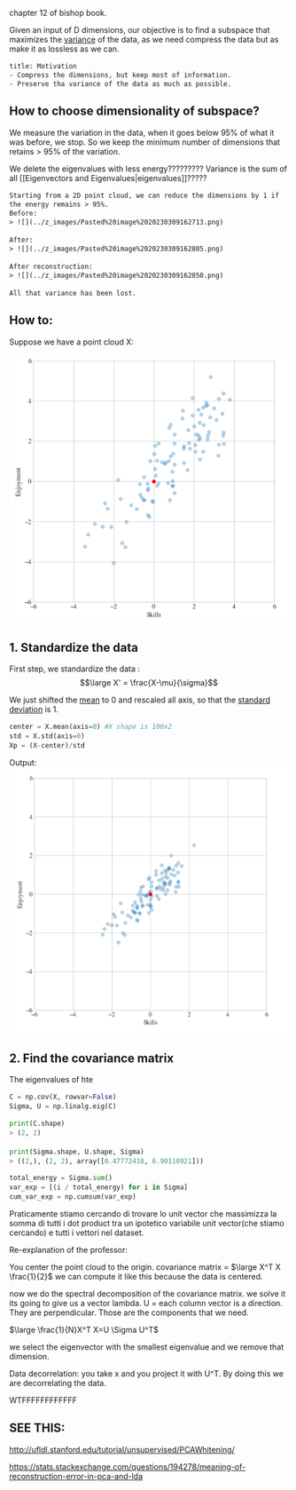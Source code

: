chapter 12 of bishop book.

Given an input of D dimensions, our objective is to find a subspace that maximizes the [variance](../Statistics/Variance.md) of the data, as we need compress the data but as make it as lossless as we can.


```ad-tldr
title: Motivation
- Compress the dimensions, but keep most of information.
- Preserve tha variance of the data as much as possible.
```


## How to choose dimensionality of subspace?

We measure the variation in the data, when it goes below 95% of what it was before, we stop.
So we keep the minimum number of dimensions that retains > 95% of the variation.

We delete the eigenvalues with less energy?????????
Variance is the sum of all [[Eigenvectors and Eigenvalues|eigenvalues]]?????

```ad-example
Starting from a 2D point cloud, we can reduce the dimensions by 1 if the energy remains > 95%.
Before:
> ![](../z_images/Pasted%20image%2020230309162713.png)

After:
> ![](../z_images/Pasted%20image%2020230309162805.png)

After reconstruction:
> ![](../z_images/Pasted%20image%2020230309162850.png)

All that variance has been lost.
```


## How to:

Suppose we have a point cloud X:

![](../z_images/Pasted%20image%2020230309160942.png)

## 1. Standardize the data
First step, we standardize the data :
$$\large X' = \frac{X-\mu}{\sigma}$$

We just shifted the [mean](../Statistics/Mean.md) to 0 and rescaled all axis, so that the [standard deviation](../Statistics/Standard%20Deviation.md) is 1.


```python
center = X.mean(axis=0) #X shape is 100x2 
std = X.std(axis=0) 
Xp = (X-center)/std

```
Output:
![](../z_images/Pasted%20image%2020230309160917.png)

## 2. Find the covariance matrix

The eigenvalues of hte 
```python
C = np.cov(X, rowvar=False) 
Sigma, U = np.linalg.eig(C) 
```

```python
print(C.shape)
> (2, 2)

print(Sigma.shape, U.shape, Sigma)
> ((2,), (2, 2), array([0.47772418, 6.90110921]))
```

```python
total_energy = Sigma.sum() 
var_exp = [(i / total_energy) for i in Sigma] 
cum_var_exp = np.cumsum(var_exp)
```


Praticamente stiamo cercando di trovare lo unit vector che massimizza la somma di tutti i dot product tra un ipotetico variabile unit vector(che stiamo cercando) e tutti i vettori nel dataset.


Re-explanation of the professor:

You center the point cloud to the origin.
covariance matrix = $\large X^T X \frac{1}{2}$ we can compute it like this because the data is centered.

now we do the spectral decomposition of the covariance matrix.
we solve it
its going to give us a vector lambda.
U = each column vector is a direction. They are perpendicular. Those are the components that we need.

$\large \frac{1}{N}X^T X=U \Sigma U^T$

we select the eigenvector with the smallest eigenvalue and we remove that dimension.

Data decorrelation:
you take x and you project it with U^T.
By doing this we are decorrelating the data.

WTFFFFFFFFFFFF

## SEE THIS:
http://ufldl.stanford.edu/tutorial/unsupervised/PCAWhitening/


https://stats.stackexchange.com/questions/194278/meaning-of-reconstruction-error-in-pca-and-lda 